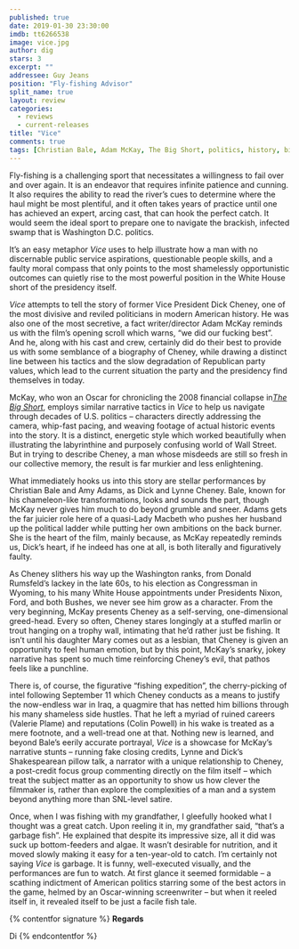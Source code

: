 ```yaml
---
published: true
date: 2019-01-30 23:30:00
imdb: tt6266538
image: vice.jpg
author: dig
stars: 3
excerpt: ""
addressee: Guy Jeans
position: "Fly-fishing Advisor"
split_name: true
layout: review
categories: 
  - reviews
  - current-releases
title: "Vice"
comments: true
tags: [Christian Bale, Adam McKay, The Big Short, politics, history, biography,Sam Rockwell,Dick Cheney,George W. Bush]
---
```


Fly-fishing is a challenging sport that necessitates a willingness to fail over and over again. It is an endeavor that requires infinite patience and cunning. It also requires the ability to read the river’s cues to determine where the haul might be most plentiful, and it often takes years of practice until one has achieved an expert, arcing cast, that can hook the perfect catch. It would seem the ideal sport to prepare one to navigate the brackish, infected swamp that is Washington D.C. politics.

It’s an easy metaphor _Vice_ uses to help illustrate how a man with no discernable public service aspirations, questionable people skills, and a faulty moral compass that only points to the most shamelessly opportunistic outcomes can quietly rise to the most powerful position in the White House short of the presidency itself.

_Vice_ attempts to tell the story of former Vice President Dick Cheney, one of the most divisive and reviled politicians in modern American history. He was also one of the most secretive, a fact writer/director Adam McKay reminds us with the film’s opening scroll which warns, “we did our fucking best”. And he, along with his cast and crew, certainly did do their best to provide us with some semblance of a biography of Cheney, while drawing a distinct line between his tactics and the slow degradation of Republican party values, which lead to the current situation the party and the presidency find themselves in today.

McKay, who won an Oscar for chronicling the 2008 financial collapse in[_The Big Short_](http://www.dearcastandcrew.com/content/2016/2/1/the-big-short.html),  employs similar narrative tactics in _Vice_ to help us navigate through decades of U.S. politics – characters directly addressing the camera, whip-fast pacing, and weaving footage of actual historic events into the story.  It is a distinct, energetic style which worked beautifully when illustrating the labyrinthine and purposely confusing world of Wall Street. But in trying to describe Cheney, a man whose misdeeds are still so fresh in our collective memory, the result is far murkier and less enlightening.

What immediately hooks us into this story are stellar performances by Christian Bale and Amy Adams, as Dick and Lynne Cheney. Bale, known for his chameleon-like transformations, looks and sounds the part, though McKay never gives him much to do beyond grumble and sneer. Adams gets the far juicier role here of a quasi-Lady Macbeth who pushes her husband up the political ladder while putting her own ambitions on the back burner. She is the heart of the film, mainly because, as McKay repeatedly reminds us, Dick’s heart, if he indeed has one at all, is both literally and figuratively faulty.

As Cheney slithers his way up the Washington ranks, from Donald Rumsfeld’s lackey in the late 60s, to his election as Congressman in Wyoming, to his many White House appointments under Presidents Nixon, Ford, and both Bushes, we never see him grow as a character. From the very beginning, McKay presents Cheney as a self-serving, one-dimensional greed-head. Every so often, Cheney stares longingly at a stuffed marlin or trout hanging on a trophy wall, intimating that he’d rather just be fishing. It isn’t until his daughter Mary comes out as a lesbian, that Cheney is given an opportunity to feel human emotion, but by this point, McKay’s snarky, jokey narrative has spent so much time reinforcing Cheney’s evil, that pathos feels like a punchline.

There is, of course, the figurative “fishing expedition”, the cherry-picking of intel following September 11 which Cheney conducts as a means to justify the now-endless war in Iraq, a quagmire that has netted him billions through his many shameless side hustles. That he left a myriad of ruined careers (Valerie Plame) and reputations (Colin Powell) in his wake is treated as a mere footnote, and a well-tread one at that. Nothing new is learned, and beyond Bale’s eerily accurate portrayal, _Vice_ is a showcase for McKay’s narrative stunts – running fake closing credits, Lynne and Dick’s Shakespearean pillow talk, a narrator with a unique relationship to Cheney, a post-credit focus group commenting directly on the film itself – which treat the subject matter as an opportunity to show us how clever the filmmaker is, rather than explore the complexities of a man and a system beyond anything more than SNL-level satire.

Once, when I was fishing with my grandfather, I gleefully hooked what I thought was a great catch. Upon reeling it in, my grandfather said, “that’s a garbage fish”. He explained that despite its impressive size, all it did was suck up bottom-feeders and algae. It wasn’t desirable for nutrition, and it moved slowly making it easy for a ten-year-old to catch. I’m certainly not saying _Vice_ is garbage. It is funny, well-executed visually, and the performances are fun to watch. At first glance it seemed formidable – a scathing indictment of American politics starring some of the best actors in the game, helmed by an Oscar-winning screenwriter – but when it reeled itself in, it revealed itself to be just a facile fish tale.

{% contentfor signature %}
**Regards**

Di
{% endcontentfor %}